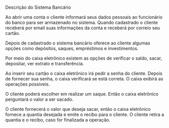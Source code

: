 Descrição do Sistema Bancário

Ao abrir uma conta o cliente informará seus dados pessoais ao funcionário do banco para ser armazenado no sistema. Quando cadastrado o cliente receberá por email suas informações da conta e receberá por correio seu cartão.

Depois de cadastrado o sistema bancário oferece ao cliente algumas opções como depósitos, saques, empréstimos e investimentos. 

Por meio do caixa eletrônico existem as opções de verificar o saldo,  sacar, depositar, ver extrato e transferência.

Ao inserir seu cartão o caixa eletrônico irá pedir a senha do cliente. Depois de fornecer sua senha, o caixa verificará se está correta. O caixa exibirá as operações possíveis.

O cliente poderá escolher em realizar um saque. Então o caixa eletrônico perguntará o valor a ser sacado. 

O cliente fornecerá o valor que deseja sacar, então o caixa eletrônico fornece a quantia desejada e emite o recibo para o cliente. O cliente retira a quantia e o recibo, caso for finalizada a operação.


